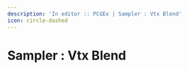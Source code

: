 ```yaml
---
description: 'In editor :: PCGEx | Sampler : Vtx Blend'
icon: circle-dashed
---
```


# Sampler : Vtx Blend

